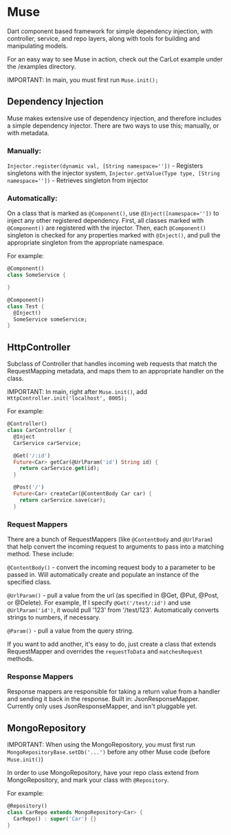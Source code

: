Muse
====

Dart component based framework for simple dependency injection, with controller, service, and repo layers, along with tools for building and manipulating models.

For an easy way to see Muse in action, check out the CarLot example under the /examples directory.

IMPORTANT: In main, you must first run `Muse.init();`

Dependency Injection
--------

Muse makes extensive use of dependency injection, and therefore includes a simple dependency injector.  There are two ways to use this; manually, or with metadata.  

<h3>Manually:</h3>

`Injector.register(dynamic val, [String namespace=''])` - Registers singletons with the injector system, `Injector.getValue(Type type, [String namespace=''])` - Retrieves singleton from injector

<h3>Automatically:</h3>

On a class that is marked as `@Component()`, use `@Inject([namespace=''])` to inject any other registered dependency.  First, all classes marked with `@Component()` are registered with the injector.  Then, each `@Component()` singleton is checked for any properties marked with `@Inject()`, and pull the appropriate singleton from the appropriate namespace.

For example:

```dart
@Component()
class SomeService {

}

@Component()
class Test {
  @Inject()
  SomeService someService;
}
```


HttpController
--------------

Subclass of Controller that handles incoming web requests that match the RequestMapping metadata, and maps them to an appropriate handler on the class.

IMPORTANT:  In main, right after `Muse.init()`, add `HttpController.init('localhost', 8005);`

For example:

```dart
@Controller()
class CarController {
  @Inject
  CarService carService;

  @Get('/:id')
  Future<Car> getCar(@UrlParam('id') String id) {
    return carService.get(id);
  }

  @Post('/')
  Future<Car> createCar(@ContentBody Car car) {
    return carService.save(car);
  }
```

<h3>Request Mappers</h3>

There are a bunch of RequestMappers (like `@ContentBody` and `@UrlParam`) that help convert the incoming request to arguments to pass into a matching method.  These include:

`@ContentBody()` - convert the incoming request body to a parameter to be passed in.  Will automatically create and populate an instance of the specified class.

`@UrlParam()` - pull a value from the url (as specified in @Get, @Put, @Post, or @Delete). For example, If I specify `@Get('/test/:id')` and use `@UrlParam('id')`, it would pull '123' from '/test/123'.  Automatically converts strings to numbers, if necessary.

`@Param()` - pull a value from the query string.

If you want to add another, it's easy to do, just create a class that extends RequestMapper and overrides the `requestToData` and `matchesRequest` methods.

<h3>Response Mappers</h3>

Response mappers are responsible for taking a return value from a handler and sending it back in the response.  Built in: JsonResponseMapper.  Currently only uses JsonResponseMapper, and isn't pluggable yet.

MongoRepository
---------------

IMPORTANT: When using the MongoRepository, you must first run `MongoRepositoryBase.setDb('...')` before any other Muse code (before `Muse.init()`)

In order to use MongoRepository, have your repo class extend from MongoRepository<T>, and mark your class with `@Repository`.

For example:

```dart
@Repository()
class CarRepo extends MongoRepository<Car> {
  CarRepo() : super('Car') {}
}
```
